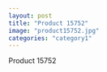 ```yaml
---
layout: post
title: "Product 15752"
image: "product15752.jpg"
categories: "category1"
---
```

Product 15752
